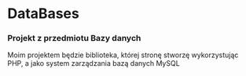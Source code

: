 # DataBases

### Projekt z przedmiotu Bazy danych
Moim projektem będzie biblioteka, której stronę stworzę wykorzystując PHP, a jako system zarządzania bazą danych MySQL
